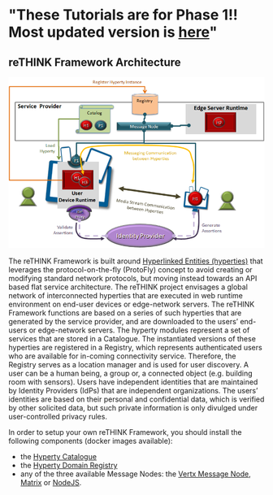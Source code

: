  "These Tutorials are for Phase 1!! Most updated version is [here](https://github.com/reTHINK-project/specs/tree/master/tutorials)" 
=============== 
reTHINK Framework Architecture
---------------

![reTHINK architecture](rethink-arch.png)

The reTHINK Framework is built around [Hyperlinked Entities (hyperties)](hyperty.md) that leverages the protocol-on-the-fly (ProtoFly) concept to avoid creating or modifying standard network protocols, but moving instead towards an API based flat service architecture. The reTHINK project envisages a global network of interconnected hyperties that are executed in web runtime environment on end-user devices or edge-network servers. The reTHINK Framework functions are based on a series of such hyperties that are generated by the service provider, and are downloaded to the users’ end-users or edge-network servers. The hyperty modules represent a set of services that are stored in a Catalogue. The instantiated versions of these hyperties are registered in a Registry, which represents authenticated users who are available for in-coming connectivity service. Therefore, the Registry serves as a location manager and is used for user discovery. A user can be a human being, a group or, a connected object (e.g. building room with sensors). Users have independent identities that are maintained by Identity Providers (IdPs) that are independent organizations. The users’ identities are based on their personal and confidential data, which is verified by other solicited data, but such private information is only divulged under user-controlled privacy rules.

In order to setup your own reTHINK Framework, you should install the following components (docker images available):

-	the [Hyperty Catalogue](https://github.com/reTHINK-project/dev-catalogue)
-	the [Hyperty Domain Registry](https://github.com/reTHINK-project/dev-registry-domain)
-	any of the three available Message Nodes: the [Vertx Message Node](https://github.com/reTHINK-project/dev-msg-node-vertx), [Matrix](https://matrix.org/) or [NodeJS](https://nodejs.org/en/).
